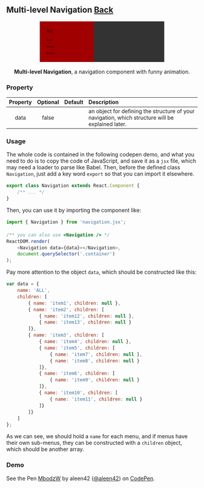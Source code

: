 ## Multi-level Navigation [Back](./../react.md)

<p align="center">
    <img src="./preview.png" width="65%" alt="multi-level navigation" title="multi-level navigation" />
</p>

<p align="center">
<strong>Multi-level Navigation</strong>, a navigation component with funny animation.
</p>

### Property

Property|Optional|Default|Description
:------:|:-----:|:----------|:------
data|false||an object for defining the structure of your navigation, which structure will be explained later.


### Usage

The whole code is contained in the following codepen demo, and what you need to do is to copy the code of JavaScript, and save it as a `jsx` file, which may need a loader to parse like Babel. Then, before the defined class `Navigation`, just add a key word `export` so that you can import it elsewhere.

```js
export class Navigation extends React.Component {
    /** ... */
}
```

Then, you can use it by importing the component like:

```js
import { Navigation } from 'navigation.jsx';

/** you can also use <Navigation /> */
ReactDOM.render(
    <Navigation data={data}></Navigation>,
    document.querySelector('.container')
);
```

Pay more attention to the object `data`, which should be constructed like this:

```js
var data = {
	name: 'ALL',
	children: [
		{ name: 'item1', children: null },
		{ name: 'item2', children: [
			{ name: 'item12', children: null },
			{ name: 'item13', children: null }
		]},
		{ name: 'item3', children: [
			{ name: 'item4', children: null },
			{ name: 'item5', children: [
				{ name: 'item7', children: null },
				{ name: 'item8', children: null }
			]},
			{ name: 'item6', children: [
				{ name: 'item9', children: null }
			]},
			{ name: 'item10', children: [
				{ name: 'item11', children: null }
			]}
		]}
	]
};
```

As we can see, we should hold a `name` for each menu, and if menus have their own sub-menus, they can be constructed with a `children` object, which should be another array.

### Demo

<p>
<p data-height="374" data-theme-id="21735" data-slug-hash="MbodzW" data-default-tab="result" data-user="aleen42" data-embed-version="2" data-pen-title="MbodzW" class="codepen">See the Pen <a href="http://codepen.io/aleen42/pen/MbodzW/">MbodzW</a> by aleen42 (<a href="http://codepen.io/aleen42">@aleen42</a>) on <a href="http://codepen.io">CodePen</a>.</p>
<script async src="https://production-assets.codepen.io/assets/embed/ei.js"></script>
</p>

